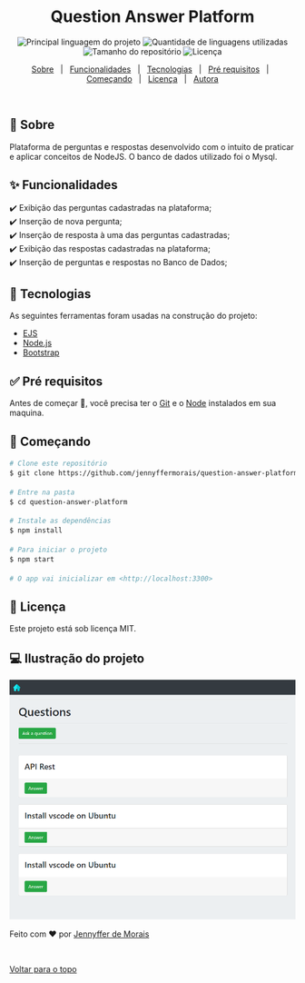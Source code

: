 <div align="center" id="top"> 
 
  <!-- <a href="https://questionanswerplatform.netlify.com">Demo</a> -->
</div>

<h1 align="center">Question Answer Platform</h1>

<p align="center">
  <img alt="Principal linguagem do projeto" src="https://img.shields.io/github/languages/top/jennyffermorais/question-answer-platform?color=56BEB8">

  <img alt="Quantidade de linguagens utilizadas" src="https://img.shields.io/github/languages/count/jennyffermorais/question-answer-platform?color=56BEB8">

  <img alt="Tamanho do repositório" src="https://img.shields.io/github/repo-size/jennyffermorais/question-answer-platform?color=56BEB8">

  <img alt="Licença" src="https://img.shields.io/github/license/jennyffermorais/question-answer-platform?color=56BEB8">

  <!-- <img alt="Github issues" src="https://img.shields.io/github/issues/jennyffermorais/question-answer-platform?color=56BEB8" /> -->

  <!-- <img alt="Github forks" src="https://img.shields.io/github/forks/jennyffermorais/question-answer-platform?color=56BEB8" /> -->

  <!-- <img alt="Github stars" src="https://img.shields.io/github/stars/jennyffermorais/question-answer-platform?color=56BEB8" /> -->
</p>

<!-- Status -->

<!-- <h4 align="center"> 
	🚧  Question Answer Platform 🚀 Em construção...  🚧
</h4> 

<hr> -->

<p align="center">
  <a href="#dart-sobre">Sobre</a> &#xa0; | &#xa0; 
  <a href="#sparkles-funcionalidades">Funcionalidades</a> &#xa0; | &#xa0;
  <a href="#rocket-tecnologias">Tecnologias</a> &#xa0; | &#xa0;
  <a href="#white_check_mark-pré-requesitos">Pré requisitos</a> &#xa0; | &#xa0;
  <a href="#checkered_flag-começando">Começando</a> &#xa0; | &#xa0;
  <a href="#memo-licença">Licença</a> &#xa0; | &#xa0;
  <a href="https://github.com/jennyffermorais" target="_blank">Autora</a>
</p>

<br>

## :dart: Sobre ##

Plataforma de perguntas e respostas desenvolvido com o intuito de praticar e aplicar conceitos de NodeJS. O banco de dados utilizado foi o Mysql.

## :sparkles: Funcionalidades ##

:heavy_check_mark: Exibição das perguntas cadastradas na plataforma;\
:heavy_check_mark: Inserção de nova pergunta;\
:heavy_check_mark: Inserção de resposta à uma das perguntas cadastradas;\
:heavy_check_mark: Exibição das respostas cadastradas na plataforma;\
:heavy_check_mark: Inserção de perguntas e respostas no Banco de Dados;

## :rocket: Tecnologias ##

As seguintes ferramentas foram usadas na construção do projeto:

- [EJS](https://ejs.co/)
- [Node.js](https://nodejs.org/en/)
- [Bootstrap](https://getbootstrap.com/)

## :white_check_mark: Pré requisitos ##

Antes de começar :checkered_flag:, você precisa ter o [Git](https://git-scm.com) e o [Node](https://nodejs.org/en/) instalados em sua maquina.

## :checkered_flag: Começando ##

```bash
# Clone este repositório
$ git clone https://github.com/jennyffermorais/question-answer-platform

# Entre na pasta
$ cd question-answer-platform

# Instale as dependências
$ npm install

# Para iniciar o projeto
$ npm start

# O app vai inicializar em <http://localhost:3300>
```

## :memo: Licença ##

Este projeto está sob licença MIT. 

## 💻 Ilustração do projeto ##
<img src="./platform.png" alt="Platform" />


Feito com :heart: por <a href="https://github.com/jennyffermorais" target="_blank">Jennyffer de Morais</a>

&#xa0;

<a href="#top">Voltar para o topo</a>
